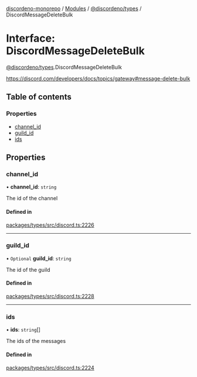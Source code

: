 [discordeno-monorepo](../README.md) / [Modules](../modules.md) / [@discordeno/types](../modules/discordeno_types.md) / DiscordMessageDeleteBulk

# Interface: DiscordMessageDeleteBulk

[@discordeno/types](../modules/discordeno_types.md).DiscordMessageDeleteBulk

https://discord.com/developers/docs/topics/gateway#message-delete-bulk

## Table of contents

### Properties

- [channel_id](discordeno_types.DiscordMessageDeleteBulk.md#channel_id)
- [guild_id](discordeno_types.DiscordMessageDeleteBulk.md#guild_id)
- [ids](discordeno_types.DiscordMessageDeleteBulk.md#ids)

## Properties

### channel_id

• **channel_id**: `string`

The id of the channel

#### Defined in

[packages/types/src/discord.ts:2226](https://github.com/deepsarda/discordeno/blob/c6dc30bb/packages/types/src/discord.ts#L2226)

---

### guild_id

• `Optional` **guild_id**: `string`

The id of the guild

#### Defined in

[packages/types/src/discord.ts:2228](https://github.com/deepsarda/discordeno/blob/c6dc30bb/packages/types/src/discord.ts#L2228)

---

### ids

• **ids**: `string`[]

The ids of the messages

#### Defined in

[packages/types/src/discord.ts:2224](https://github.com/deepsarda/discordeno/blob/c6dc30bb/packages/types/src/discord.ts#L2224)
